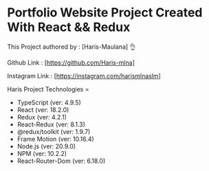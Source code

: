 # Portfolio Website Project Created With React && Redux

This Project authored by : [Haris-Maulana] 👌
<br/>

Github Link : [https://github.com/Haris-mlna]

Instagram Link : [https://instagram.com/harismlnaslm]

Haris Project Technologies =

- TypeScript (ver: 4.9.5)
- React (ver: 18.2.0)
- Redux (ver: 4.2.1)
- React-Redux (ver: 8.1.3)
- @redux/toolkit (ver: 1.9.7)
- Frame Motion (ver: 10.16.4)
- Node.js (ver: 20.9.0)
- NPM (ver: 10.2.2)
- React-Router-Dom (ver: 6.18.0)